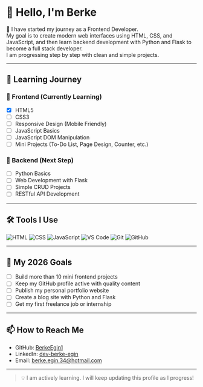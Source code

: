 # 👋 Hello, I'm Berke

🎯 I have started my journey as a Frontend Developer.  
My goal is to create modern web interfaces using HTML, CSS, and JavaScript, and then learn backend development with Python and Flask to become a full stack developer.  
I am progressing step by step with clean and simple projects.

---

## 🚀 Learning Journey
### 🎨 Frontend (Currently Learning)
- [x] HTML5
- [ ] CSS3
- [ ] Responsive Design (Mobile Friendly)
- [ ] JavaScript Basics
- [ ] JavaScript DOM Manipulation
- [ ] Mini Projects (To-Do List, Page Design, Counter, etc.)

### 🧠 Backend (Next Step)
- [ ] Python Basics
- [ ] Web Development with Flask
- [ ] Simple CRUD Projects
- [ ] RESTful API Development

---

## 🛠️ Tools I Use
![HTML](https://img.shields.io/badge/-HTML5-E34F26?logo=html5&logoColor=white)
![CSS](https://img.shields.io/badge/-CSS3-1572B6?logo=css3&logoColor=white)
![JavaScript](https://img.shields.io/badge/-JavaScript-F7DF1E?logo=javascript&logoColor=black)
![VS Code](https://img.shields.io/badge/-VSCode-007ACC?logo=visual-studio-code&logoColor=white)
![Git](https://img.shields.io/badge/-Git-F05032?logo=git&logoColor=white)
![GitHub](https://img.shields.io/badge/-GitHub-181717?logo=github&logoColor=white)

---

## 📌 My 2026 Goals
- [ ] Build more than 10 mini frontend projects  
- [ ] Keep my GitHub profile active with quality content  
- [ ] Publish my personal portfolio website  
- [ ] Create a blog site with Python and Flask  
- [ ] Get my first freelance job or internship

---

## 📫 How to Reach Me
- GitHub: [BerkeEgin1](https://github.com/BerkeEgin1)  
- LinkedIn: [dev-berke-egin](http://www.linkedin.com/in/dev-berke-egin)  
- Email: berke.egin.34@hotmail.com

---

> 💡 I am actively learning. I will keep updating this profile as I progress!

